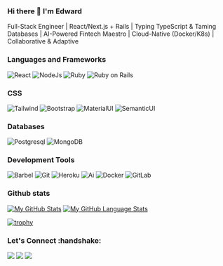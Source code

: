 ### Hi there 👋 I'm Edward



Full-Stack Engineer | React/Next.js + Rails | Typing TypeScript & Taming Databases | AI-Powered Fintech Maestro | Cloud-Native (Docker/K8s) | Collaborative & Adaptive


### Languages and Frameworks
![React](https://icongr.am/devicon/react-original.svg?size=60&color=currentColor)
![NodeJs](https://icongr.am/devicon/nodejs-original.svg?size=60&color=currentColor)
![Ruby](https://icongr.am/devicon/ruby-original.svg?size=60&color=currentColor)
![Ruby on Rails](https://icongr.am/devicon/rails-original-wordmark.svg?size=60&color=currentColor)
### CSS
![Tailwind](https://github.com/odhiambo-ed/white3d/blob/main/tailwindcss.svg)
![Bootstrap](https://github.com/odhiambo-ed/white3d/blob/main/bootstrap-4.svg)
![MaterialUI](https://github.com/odhiambo-ed/white3d/blob/main/materialui.svg)
![SemanticUI](https://github.com/odhiambo-ed/white3d/blob/main/semantic-ui.svg)
### Databases
![Postgresql](https://icongr.am/devicon/postgresql-original.svg?size=50&color=17a2e8)
![MongoDB](https://icongr.am/devicon/mongodb-original.svg?size=50&color=17a2e8)
### Development Tools
![Barbel](https://icongr.am/devicon/babel-original.svg?size=50&color=currentColor)
![Git](https://icongr.am/devicon/git-original.svg?size=50&color=f34f29)
![Heroku](https://icongr.am/devicon/heroku-original-wordmark.svg?size=50&color=6762a6)
![Ai](https://icongr.am/devicon/illustrator-line.svg?size=50&color=6762a6)
![Docker](https://icongr.am/devicon/docker-original.svg?size=50&color=17a2e8)
![GitLab](https://icongr.am/devicon/gitlab-original.svg?size=50&color=17a2e8)

### Github stats
[![My GitHub Stats](https://github-readme-stats.vercel.app/api/?username=odhiambo-ed&count_private=true&theme=tokyonight&showicons=true)]()
[![My GitHub Language Stats](https://github-readme-stats.vercel.app/api/top-langs/?username=odhiambo-ed&langs_count=5&theme=tokyonight)]()

[![trophy](https://github-profile-trophy.vercel.app/?username=odhiambo-ed&theme=matrix&margin-w=15)](https://github.com/white3d/github-profile-trophy)

<h3 align="left">Let's Connect :handshake:</h3>
<div align="left">
<a target="_blank"
href="https://www.linkedin.com/in/edward-odhiambo/"><img
src="https://img.shields.io/badge/-LinkedIn-0077b5?style=for-the-badge&logo=LinkedIn&logoColor=white"></img></a> <a target="_blank"
href="mailto:odhiambo.edward111@gmail.com"><img
src="https://img.shields.io/badge/-Gmail-D14836?style=for-the-badge&logo=Gmail&logoColor=white"></img></a> <a target="_blank"
href="https://twitter.com/odhiambo_ed"><img
src="https://img.shields.io/badge/-Twitter-1DA1F2?style=for-the-badge&logo=Twitter&logoColor=white"></img></a>
<div/>
